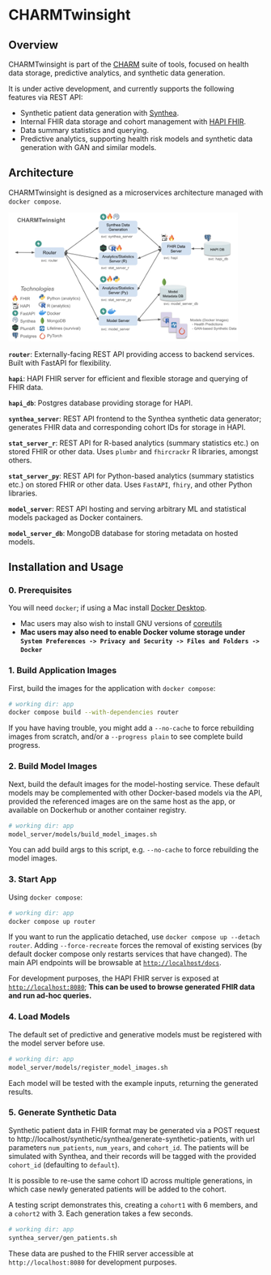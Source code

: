 

# CHARMTwinsight

## Overview

CHARMTwinsight is part of the [CHARM](https://github.com/CHARM-BDF/) suite of tools, focused on health data storage, predictive analytics, and synthetic data generation.

It is under active development, and currently supports the following features via REST API:

- Synthetic patient data generation with [Synthea](https://synthea.mitre.org/).
- Internal FHIR data storage and cohort management with [HAPI FHIR](https://hapifhir.io/).
- Data summary statistics and querying.
- Predictive analytics, supporting health risk models and synthetic data generation with GAN and similar models.

## Architecture

CHARMTwinsight is designed as a microservices architecture managed with `docker compose`. 

<img src="app/arch.png" style="align: center" width="90%">

**`router`**: Externally-facing REST API providing access to backend services. Built with FastAPI for flexibility.

**`hapi`**: HAPI FHIR server for efficient and flexible storage and querying of FHIR data.

**`hapi_db`**: Postgres database providing storage for HAPI.

**`synthea_server`**: REST API frontend to the Synthea synthetic data generator; generates FHIR data and corresponding cohort IDs for storage in HAPI.

**`stat_server_r`**: REST API for R-based analytics (summary statistics etc.) on stored FHIR or other data. Uses `plumbr` and `fhircrackr` R libraries, amongst others.

**`stat_server_py`**: REST API for Python-based analytics (summary statistics etc.) on stored FHIR or other data. Uses `FastAPI`, `fhiry`, and other Python libraries.

**`model_server`**: REST API hosting and serving arbitrary ML and statistical models packaged as Docker containers. 

**`model_server_db`**: MongoDB database for storing metadata on hosted models.


## Installation and Usage

### 0. Prerequisites

You will need `docker`; if using a Mac install [Docker Desktop](https://www.docker.com/products/docker-desktop/).

- Mac users may also wish to install GNU versions of [coreutils](https://formulae.brew.sh/formula/coreutils)
- **Mac users may also need to enable Docker volume storage under `System Preferences -> Privacy and Security -> Files and Folders -> Docker`**

### 1. Build Application Images

First, build the images for the application with `docker compose`:

```bash
# working dir: app
docker compose build --with-dependencies router
```

If you have having trouble, you might add a `--no-cache` to force rebuilding images from scratch, and/or a `--progress plain` to see complete build progress.

### 2. Build Model Images

Next, build the default images for the model-hosting service. These default models may be complemented with other Docker-based models via the API, provided the referenced images are on the same host as the app, or available on Dockerhub or another container registry.

```bash
# working dir: app
model_server/models/build_model_images.sh
```

You can add build args to this script, e.g. `--no-cache` to force rebuilding the model images.

### 3. Start App

Using `docker compose`:

```bash
# working dir: app
docker compose up router
```

If you want to run the applicatio detached, use `docker compose up --detach router`. Adding `--force-recreate` forces the removal of existing services (by default docker compose only restarts services that have changed). The main API endpoints will be browsable at [`http://localhost/docs`](http://localhost/docs).

For development purposes, the HAPI FHIR server is exposed at [`http://localhost:8080`](http://localhost:8080); **This can be used to browse generated FHIR data and run ad-hoc queries.**

### 4. Load Models

The default set of predictive and generative models must be registered with the model server before use. 

```bash
# working dir: app
model_server/models/register_model_images.sh
```

Each model will be tested with the example inputs, returning the generated results.


### 5. Generate Synthetic Data

Synthetic patient data in FHIR format may be generated via a POST request to http://localhost/synthetic/synthea/generate-synthetic-patients, with url parameters `num_patients`, `num_years`, 
and `cohort_id`. The patients will be simulated with Synthea, and their records will be tagged with the provided `cohort_id` (defaulting to `default`).

It is possible to re-use the same cohort ID across multiple generations, in which case newly generated patients will be added to the cohort.

A testing script demonstrates this, creating a `cohort1` with 6 members, and a `cohort2` with 3. Each generation takes a few seconds.

```bash
# working dir: app
synthea_server/gen_patients.sh
```

These data are pushed to the FHIR server accessible at `http://localhost:8080` for development purposes.

